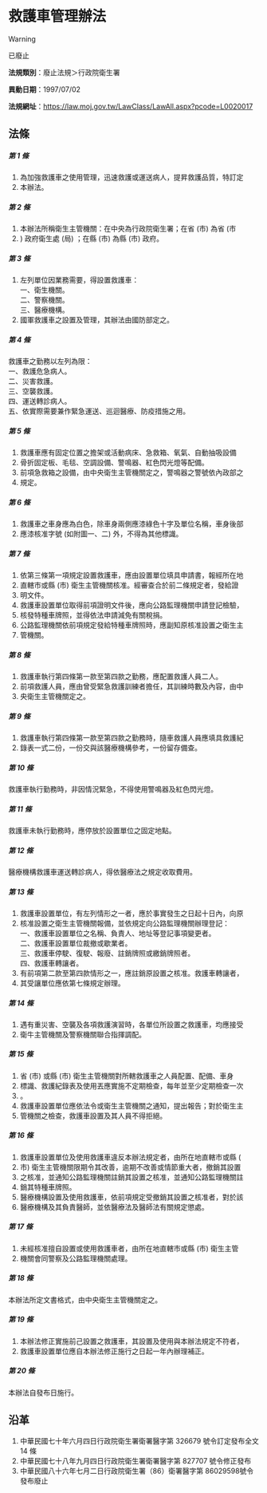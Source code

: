 # 救護車管理辦法
> [!WARNING]
> 已廢止

**法規類別**：廢止法規＞行政院衛生署

**異動日期**：1997/07/02  

**法規網址**：https://law.moj.gov.tw/LawClass/LawAll.aspx?pcode=L0020017



## 法條
##### 第 1 條
1. 為加強救護車之使用管理，迅速救護或運送病人，提昇救護品質，特訂定
1. 本辦法。

##### 第 2 條
1. 本辦法所稱衛生主管機關：在中央為行政院衛生署；在省 (市) 為省 (市
1. ) 政府衛生處 (局) ；在縣 (市) 為縣 (市) 政府。

##### 第 3 條
1. 左列單位因業務需要，得設置救護車：  
一、衛生機關。  
二、警察機關。  
三、醫療機構。
1. 國軍救護車之設置及管理，其辦法由國防部定之。

##### 第 4 條
救護車之勤務以左列為限：  
一、救護危急病人。  
二、災害救護。  
三、空襲救護。  
四、運送轉診病人。  
五、依實際需要兼作緊急運送、巡迴醫療、防疫措施之用。

##### 第 5 條
1. 救護車應有固定位置之擔架或活動病床、急救箱、氧氣、自動抽吸設備
1. 骨折固定板、毛毯、空調設備、警鳴器、紅色閃光燈等配備。
1. 前項急救箱之設備，由中央衛生主管機關定之，警鳴器之警號依內政部之
1. 規定。

##### 第 6 條
1. 救護車之車身應為白色，除車身兩側應漆綠色十字及單位名稱，車身後部
1. 應漆核准字號 (如附圖一、二) 外，不得為其他標識。

##### 第 7 條
1. 依第三條第一項規定設置救護車，應由設置單位填具申請書，報經所在地
1. 直轄市或縣 (市) 衛生主管機關核准。經審查合於前二條規定者，發給證
1. 明文件。
1. 救護車設置單位取得前項證明文件後，應向公路監理機關申請登記檢驗，
1. 核發特種車牌照，並得依法申請減免有關稅捐。
1. 公路監理機關依前項規定發給特種車牌照時，應副知原核准設置之衛生主
1. 管機關。

##### 第 8 條
1. 救護車執行第四條第一款至第四款之勤務，應配置救護人員二人。
1. 前項救護人員，應由曾受緊急救護訓練者擔任，其訓練時數及內容，由中
1. 央衛生主管機關定之。

##### 第 9 條
1. 救護車執行第四條第一款至第四款之勤務時，隨車救護人員應填具救護紀
1. 錄表一式二份，一份交與該醫療機構參考，一份留存備查。

##### 第 10 條
救護車執行勤務時，非因情況緊急，不得使用警鳴器及紅色閃光燈。

##### 第 11 條
救護車未執行勤務時，應停放於設置單位之固定地點。

##### 第 12 條
醫療機構救護車運送轉診病人，得依醫療法之規定收取費用。

##### 第 13 條
1. 救護車設置單位，有左列情形之一者，應於事實發生之日起十日內，向原
1. 核准設置之衛生主管機關報備，並依規定向公路監理機關辦理登記：  
一、救護車設置單位之名稱、負責人、地址等登記事項變更者。  
二、救護車設置單位裁撤或歇業者。  
三、救護車停駛、復駛、報廢、註銷牌照或繳銷牌照者。  
四、救護車轉讓者。
1. 有前項第二款至第四款情形之一，應註銷原設置之核准。救護車轉讓者，
1. 其受讓單位應依第七條規定辦理。

##### 第 14 條
1. 遇有重災害、空襲及各項救護演習時，各單位所設置之救護車，均應接受
1. 衛牛主管機關及警察機關聯合指揮調配。

##### 第 15 條
1. 省 (市) 或縣 (市) 衛生主管機關對所轄救護車之人員配置、配備、車身
1. 標識、救護紀錄表及使用丟應實施不定期檢查，每年並至少定期檢查一次
1. 。
1. 救護車設置單位應依法令或衛生主管機關之通知，提出報告；對於衛生主
1. 管機關之檢查，救護車設置及其人員不得拒絕。

##### 第 16 條
1. 救護車設置單位及使用救護車違反本辦法規定者，由所在地直轄市或縣 (
1. 市) 衛生主管機關限期令其改善，逾期不改善或情節重大者，撤銷其設置
1. 之核准，並通知公路監理機關註銷其設置之核准，並通知公路監理機關註
1. 銷其特種車牌照。
1. 醫療機構設置及使用救護車，依前項規定受撤銷其設置之核准者，對於該
1. 醫療機構及其負責醫師，並依醫療法及醫師法有關規定懲處。

##### 第 17 條
1. 未經核准擅自設置或使用救護車者，由所在地直轄市或縣 (市) 衛生主管
1. 機關會同警察及公路監理機關處理。

##### 第 18 條
本辦法所定文書格式，由中央衛生主管機關定之。

##### 第 19 條
1. 本辦法修正實施前己設置之救護車，其設置及使用與本辦法規定不符者，
1. 救護車設置單位應自本辦法修正施行之日起一年內辦理補正。

##### 第 20 條
本辦法自發布日施行。

## 沿革
1. 中華民國七十年六月四日行政院衛生署衛署醫字第 326679 號令訂定發布全文 14 條
1. 中華民國七十八年九月四日行政院衛生署衛署醫字第 827707 號令修正發布
1. 中華民國八十六年七月二日行政院衛生署（86）衛署醫字第 86029598號令發布廢止
